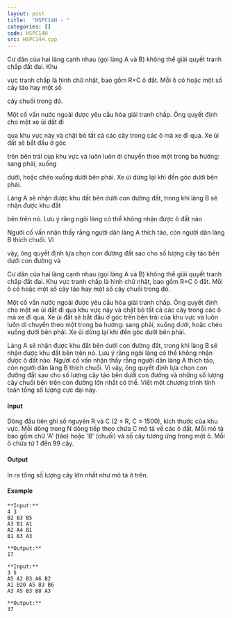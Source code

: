 ```yaml
---
layout: post
title:  "HSPC14H - "
categories: []
code: HSPC14H
src: HSPC14H.cpp
---
```




  


Cư dân của hai làng cạnh nhau (gọi làng A và B) không thể giải quyết tranh chấp đất đai. Khu

vực tranh chấp là hình chữ nhật, bao gồm R×C ô đất. Mỗi ô có hoặc một số cây táo hay một số

cây chuối trong đó.

Một cố vấn nước ngoài được yêu cầu hòa giải tranh chấp. Ông quyết định cho một xe ủi đất đi

qua khu vực này và chặt bỏ tất cả các cây trong các ô mà xe đi qua. Xe ủi đất sẽ bắt đầu ở góc

trên bên trái của khu vực và luôn luôn di chuyển theo một trong ba hướng: sang phải, xuống

dưới, hoặc chéo xuống dưới bên phải. Xe ủi dừng lại khi đến góc dưới bên phải.

Làng A sẽ nhận được khu đất bên dưới con đường đất, trong khi làng B sẽ nhận được khu đất

bên trên nó. Lưu ý rằng ngôi làng có thể không nhận được ô đất nào

Người cố vấn nhận thấy rằng người dân làng A thích táo, còn người dân làng B thích chuối. Vì

vậy, ông quyết định lựa chọn con đường đất sao cho số lượng cây táo bên dưới con đường và

Cư dân của hai làng cạnh nhau (gọi làng A và B) không thể giải quyết tranh chấp đất đai. Khu vực tranh chấp là hình chữ nhật, bao gồm R×C ô đất. Mỗi ô có hoặc một số cây táo hay một số cây chuối trong đó.

Một cố vấn nước ngoài được yêu cầu hòa giải tranh chấp. Ông quyết định cho một xe ủi đất đi qua khu vực này và chặt bỏ tất cả các cây trong các ô mà xe đi qua. Xe ủi đất sẽ bắt đầu ở góc trên bên trái của khu vực và luôn luôn di chuyển theo một trong ba hướng: sang phải, xuống dưới, hoặc chéo xuống dưới bên phải. Xe ủi dừng lại khi đến góc dưới bên phải.

Làng A sẽ nhận được khu đất bên dưới con đường đất, trong khi làng B sẽ nhận được khu đất bên trên nó. Lưu ý rằng ngôi làng có thể không nhận được ô đất nào. Người cố vấn nhận thấy rằng người dân làng A thích táo, còn người dân làng B thích chuối. Vì vậy, ông quyết định lựa chọn con đường đất sao cho số lượng cây táo bên dưới con đường và những số lượng cây chuối bên trên con đường lớn nhất có thể. Viết một chương trình tính toán tổng số lượng cực đại này.

#### Input

Dòng đầu tiên ghi số nguyên R và C (2 ≤ R, C ≤ 1500), kích thước của khu vực. Mỗi dòng trong N dòng tiếp theo chứa C mô tả về các ô đất. Mỗi mô tả bao gồm chữ 'A' (táo) hoặc 'B' (chuối) và số cây tương ứng trong một ô. Mỗi ô chứa từ 1 đến 99 cây.

#### Output

In ra tổng số lượng cây lớn nhất như mô tả ở trên.

#### Example

```
**Input:**
4 3
B2 B3 B5
A3 B1 A1
A2 A4 B1
B1 B3 A3

**Output:**
17

```

```
**Input:**
3 5
A5 A2 B3 A6 B2
A1 B20 A5 B3 B6
A3 A5 B3 B8 A3

**Output:**
37
```

<!--more-->

